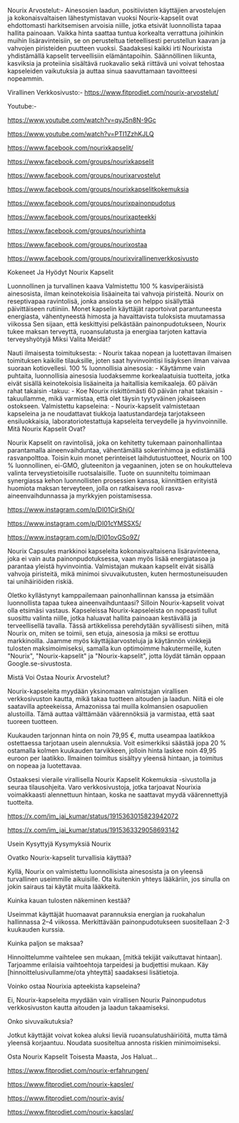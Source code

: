 Nourix Arvostelut:- Ainesosien laadun, positiivisten käyttäjien arvostelujen ja kokonaisvaltaisen lähestymistavan vuoksi Nourix-kapselit ovat ehdottomasti harkitsemisen arvoisia niille, jotka etsivät luonnollista tapaa hallita painoaan. Vaikka hinta saattaa tuntua korkealta verrattuna joihinkin muihin lisäravinteisiin, se on perusteltua tieteellisesti perustellun kaavan ja vahvojen piristeiden puutteen vuoksi. Saadaksesi kaikki irti Nourixista yhdistämällä kapselit terveellisiin elämäntapoihin. Säännöllinen liikunta, kasviksia ja proteiinia sisältävä ruokavalio sekä riittävä uni voivat tehostaa kapseleiden vaikutuksia ja auttaa sinua saavuttamaan tavoitteesi nopeammin.

Virallinen Verkkosivusto:- https://www.fitprodiet.com/nourix-arvostelut/

Youtube:- 

https://www.youtube.com/watch?v=qyJ5n8N-9Gc

https://www.youtube.com/watch?v=PTI1ZzhKJLQ

https://www.facebook.com/nourixkapselit/

https://www.facebook.com/groups/nourixkapselit

https://www.facebook.com/groups/nourixarvostelut

https://www.facebook.com/groups/nourixkapselitkokemuksia

https://www.facebook.com/groups/nourixpainonpudotus

https://www.facebook.com/groups/nourixapteekki

https://www.facebook.com/groups/nourixhinta

https://www.facebook.com/groups/nourixostaa

https://www.facebook.com/groups/nourixvirallinenverkkosivusto

Kokeneet Ja Hyödyt Nourix Kapselit

Luonnollinen ja turvallinen kaava Valmistettu 100 % kasviperäisistä ainesosista, ilman keinotekoisia lisäaineita tai vahvoja piristeitä.
Nourix on reseptivapaa ravintolisä, jonka ansiosta se on helppo sisällyttää päivittäiseen rutiiniin.
Monet kapselin käyttäjät raportoivat parantuneesta energiasta, vähentyneestä himosta ja havaittavista tuloksista muutamassa viikossa
Sen sijaan, että keskittyisi pelkästään painonpudotukseen, Nourix tukee maksan terveyttä, ruoansulatusta ja energiaa tarjoten kattavia terveyshyötyjä
Miksi Valita Meidät?

Nauti ilmaisesta toimituksesta: - Nourix takaa nopean ja luotettavan ilmaisen toimituksen kaikille tilauksille, joten saat hyvinvointisi lisäyksen ilman vaivaa suoraan kotiovellesi.
100 % luonnollisia ainesosia: - Käytämme vain puhtaita, luonnollisia ainesosia luodaksemme korkealaatuisia tuotteita, jotka eivät sisällä keinotekoisia lisäaineita ja haitallisia kemikaaleja.
60 päivän rahat takaisin -takuu: - Koe Nourix riskittömästi 60 päivän rahat takaisin -takuullamme, mikä varmistaa, että olet täysin tyytyväinen jokaiseen ostokseen.
Valmistettu kapseleina: - Nourix-kapselit valmistetaan kapseleina ja ne noudattavat tiukkoja laatustandardeja tarjotakseen ensiluokkaisia, laboratoriotestattuja kapseleita terveydelle ja hyvinvoinnille.
Mitä Nourix Kapselit Ovat?

Nourix Kapselit on ravintolisä, joka on kehitetty tukemaan painonhallintaa parantamalla aineenvaihduntaa, vähentämällä sokerinhimoa ja edistämällä rasvanpolttoa. Toisin kuin monet perinteiset laihdutustuotteet, Nourix on 100 % luonnollinen, ei-GMO, gluteeniton ja vegaaninen, joten se on houkutteleva valinta terveystietoisille ruotsalaisille. Tuote on suunniteltu toimimaan synergiassa kehon luonnollisten prosessien kanssa, kiinnittäen erityistä huomiota maksan terveyteen, jolla on ratkaiseva rooli rasva-aineenvaihdunnassa ja myrkkyjen poistamisessa.


https://www.instagram.com/p/DI01CjrShjO/

https://www.instagram.com/p/DI01cYMSSX5/

https://www.instagram.com/p/DI01ovGSo9Z/

Nourix Capsules markkinoi kapseleita kokonaisvaltaisena lisäravinteena, joka ei vain auta painonpudotuksessa, vaan myös lisää energiatasoa ja parantaa yleistä hyvinvointia. Valmistajan mukaan kapselit eivät sisällä vahvoja piristeitä, mikä minimoi sivuvaikutusten, kuten hermostuneisuuden tai unihäiriöiden riskiä.

Oletko kyllästynyt kamppailemaan painonhallinnan kanssa ja etsimään luonnollista tapaa tukea aineenvaihduntaasi? Silloin Nourix-kapselit voivat olla etsimäsi vastaus. Kapseleissa Nourix-kapseleista on nopeasti tullut suosittu valinta niille, jotka haluavat hallita painoaan kestävällä ja terveellisellä tavalla. Tässä artikkelissa perehdytään syvällisesti siihen, mitä Nourix on, miten se toimii, sen etuja, ainesosia ja miksi se erottuu markkinoilla. Jaamme myös käyttäjäarvosteluja ja käytännön vinkkejä tulosten maksimoimiseksi, samalla kun optimoimme hakutermeille, kuten "Nourix", "Nourix-kapselit" ja "Nourix-kapselit", jotta löydät tämän oppaan Google.se-sivustosta.

Mistä Voi Ostaa Nourix Arvostelut?

Nourix-kapseleita myydään yksinomaan valmistajan virallisen verkkosivuston kautta, mikä takaa tuotteen aitouden ja laadun. Niitä ei ole saatavilla apteekeissa, Amazonissa tai muilla kolmansien osapuolien alustoilla. Tämä auttaa välttämään väärennöksiä ja varmistaa, että saat tuoreen tuotteen.

Kuukauden tarjonnan hinta on noin 79,95 €, mutta useampaa laatikkoa ostettaessa tarjotaan usein alennuksia. Voit esimerkiksi säästää jopa 20 % ostamalla kolmen kuukauden tarvikkeen, jolloin hinta laskee noin 49,95 euroon per laatikko. Ilmainen toimitus sisältyy yleensä hintaan, ja toimitus on nopeaa ja luotettavaa.

Ostaaksesi vieraile virallisella Nourix Kapselit Kokemuksia -sivustolla ja seuraa tilausohjeita. Varo verkkosivustoja, jotka tarjoavat Nourixia voimakkaasti alennettuun hintaan, koska ne saattavat myydä väärennettyjä tuotteita.


https://x.com/im_jai_kumar/status/1915363015823942072

https://x.com/im_jai_kumar/status/1915363329058693142

Usein Kysyttyjä Kysymyksiä Nourix

Ovatko Nourix-kapselit turvallisia käyttää?

Kyllä, Nourix on valmistettu luonnollisista ainesosista ja on yleensä turvallinen useimmille aikuisille. Ota kuitenkin yhteys lääkäriin, jos sinulla on jokin sairaus tai käytät muita lääkkeitä.

Kuinka kauan tulosten näkeminen kestää?

Useimmat käyttäjät huomaavat parannuksia energian ja ruokahalun hallinnassa 2–4 ​​viikossa. Merkittävään painonpudotukseen suositellaan 2-3 kuukauden kurssia.

Kuinka paljon se maksaa?

Hinnoittelumme vaihtelee sen mukaan, [mitkä tekijät vaikuttavat hintaan]. Tarjoamme erilaisia ​​vaihtoehtoja tarpeidesi ja budjettisi mukaan. Käy [hinnoittelusivullamme/ota yhteyttä] saadaksesi lisätietoja.

Voinko ostaa Nourixia apteekista kapseleina?

Ei, Nourix-kapseleita myydään vain virallisen Nourix Painonpudotus verkkosivuston kautta aitouden ja laadun takaamiseksi.

Onko sivuvaikutuksia?

Jotkut käyttäjät voivat kokea aluksi lieviä ruoansulatushäiriöitä, mutta tämä yleensä korjaantuu. Noudata suositeltua annosta riskien minimoimiseksi.

Osta Nourix Kapselit Toisesta Maasta, Jos Haluat...

https://www.fitprodiet.com/nourix-erfahrungen/

https://www.fitprodiet.com/nourix-kapsler/

https://www.fitprodiet.com/nourix-avis/

https://www.fitprodiet.com/nourix-kapslar/
